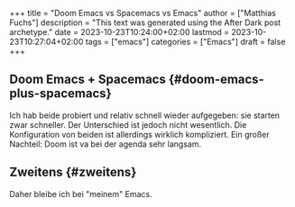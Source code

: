 +++
title = "Doom Emacs vs Spacemacs vs Emacs"
author = ["Matthias Fuchs"]
description = "This text was generated using the After Dark post archetype."
date = 2023-10-23T10:24:00+02:00
lastmod = 2023-10-23T10:27:04+02:00
tags = ["emacs"]
categories = ["Emacs"]
draft = false
+++

## Doom Emacs + Spacemacs {#doom-emacs-plus-spacemacs}

Ich hab beide probiert und relativ schnell wieder aufgegeben: sie starten zwar schneller. Der Unterschied ist jedoch nicht wesentlich. Die Konfiguration von beiden ist allerdings wirklich kompliziert. Ein großer Nachteil: Doom ist va bei der agenda sehr langsam.


## Zweitens {#zweitens}

Daher bleibe ich bei "meinem" Emacs.
